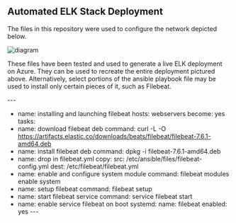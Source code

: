 ## Automated ELK Stack Deployment
The files in this repository were used to configure the network depicted below.

![diagram](C:\Users\jeffp\Documents\resources\Project-1\Project\README\Images\Cloud_Diagram.png.png?raw=true)


These files have been tested and used to generate a live ELK deployment on Azure. They can be used to recreate the entire deployment pictured above. Alternatively, select portions of the ansible playbook file may be used to install only certain pieces of it, such as Filebeat.

\---
- name: installing and launching filebeat
  hosts: webservers
  become: yes
  tasks:
- name: download filebeat deb
  command: curl -L -O https://artifacts.elastic.co/downloads/beats/filebeat/filebeat-7.6.1-amd64.deb 
- name: install filebeat deb
  command: dpkg -i filebeat-7.6.1-amd64.deb
- name: drop in filebeat.yml 
  copy:
    src: /etc/ansible/files/filebeat-config.yml
    dest: /etc/filebeat/filebeat.yml
- name: enable and configure system module
  command: filebeat modules enable system
- name: setup filebeat
  command: filebeat setup
- name: start filebeat service
  command: service filebeat start
- name: enable service filebeat on boot
  systemd:
    name: filebeat
    enabled: yes
\---
